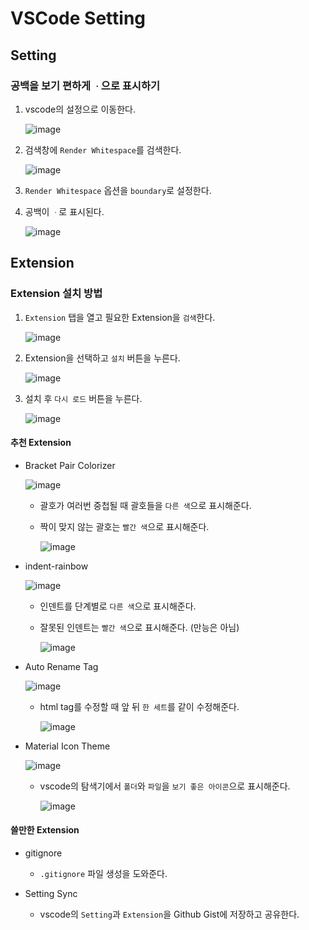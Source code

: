 # VSCode Setting

## Setting

### 공백을 보기 편하게 `ㆍ`으로 표시하기

1. vscode의 설정으로 이동한다.

    ![image](./images/vscode_setting_01.png)

2. 검색창에 `Render Whitespace`를 검색한다.

    ![image](./images/vscode_setting_02.png)

3. `Render Whitespace` 옵션을 `boundary`로 설정한다.

4. 공백이 `ㆍ`로 표시된다.

    ![image](./images/vscode_setting_03.png)


## Extension

### Extension 설치 방법

1. `Extension` 탭을 열고 필요한 Extension을 `검색`한다.

    ![image](./images/vscode_setting_04.png)

2. Extension을 선택하고 `설치` 버튼을 누른다.

    ![image](./images/vscode_setting_05.png)

3. 설치 후 `다시 로드` 버튼을 누른다.

    ![image](./images/vscode_setting_06.png)

#### 추천 Extension

* Bracket Pair Colorizer

    ![image](./images/vscode_setting_07.png)

    * 괄호가 여러번 중첩될 때 괄호들을 `다른 색`으로 표시해준다.

    * 짝이 맞지 않는 괄호는 `빨간 색`으로 표시해준다.

        ![image](./images/vscode_setting_08.png)

* indent-rainbow

    ![image](./images/vscode_setting_09.png)

    * 인덴트를 단계별로 `다른 색`으로 표시해준다.

    * 잘못된 인덴트는 `빨간 색`으로 표시해준다. (만능은 아님)

        ![image](./images/vscode_setting_10.png)

* Auto Rename Tag

    ![image](./images/vscode_setting_11.png)

    * html tag를 수정할 때 앞 뒤 `한 세트`를 같이 수정해준다.

        ![image](./images/vscode_setting_12.gif)

* Material Icon Theme

    ![image](./images/vscode_setting_13.png)

    * vscode의 탐색기에서 `폴더`와 `파일`을 `보기 좋은 아이콘`으로 표시해준다.

        ![image](./images/vscode_setting_14.png)



#### 쓸만한 Extension

* gitignore

    * `.gitignore` 파일 생성을 도와준다.

* Setting Sync

    * vscode의 `Setting`과 `Extension`을 Github Gist에 저장하고 공유한다.
